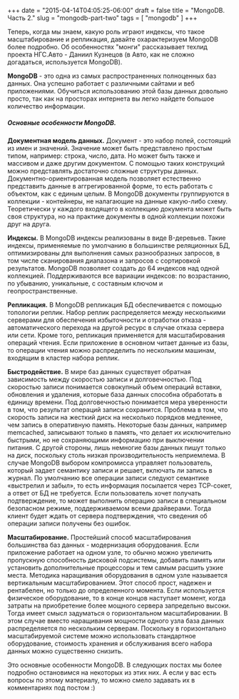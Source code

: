 +++
date = "2015-04-14T04:05:25-06:00"
draft = false
title = "MongoDB. Часть 2."
slug = "mongodb-part-two"
tags = [ "mongodb" ]
+++

Теперь, когда мы знаем, какую роль играют индексы, что такое масштабирование и репликация, давайте охарактеризуем MongoDB более подробно. Об особенностях "монги" рассказывает техлид проекта НГС.Авто - Даниил Кузнецов (в Авто, как не сложно догадаться, используется MongoDB).

**MongoDB** - это одна из самых распространенных полноценных баз данных. Она успешно работает с различными сайтами и веб приложениями. Обучиться использованию этой базы данных довольно просто, так как на просторах интернета вы легко найдете большое количество информации.

##### Основные особенности MongoDB.

**Документная модель данных.**
Документ - это набор полей, состоящий из имен и значений. Значение может быть представлено простым типом, например: строка, число, дата. Но может быть также и массивом и даже другим документом. С помощью таких конструкций можно представлять достаточно сложные структуры данных. Документно-ориентированная модель позволяет естественно представить данные в аггрегированной форме, то есть работать с объектом, как с единым целым. В MongoDB документы группируются в коллекции - контейнеры, не налагающие на данные какую-либо схему. Теоретически у каждого входящего в коллекцию документа может быть своя структура, но на практике документы в одной коллекции похожи друг на друга.

**Индексы.**
В MongoDB индексы реализованы в виде B-деревьев. Такие индексы, применяемые по умолчанию в большинстве реляционных БД, оптимизированы для выполнения самых разнообразных запросов, в том числе сканирования диапазона и запросов с сортировкой результатов. MongoDB позволяет создать до 64 индексов над одной коллекцией. Поддерживаются все вариации индексов: по возрастанию, по убыванию, уникальные, с составным ключом и геопространственные.

**Репликация.**
В MongoDB репликация БД обеспечивается с помощью топологии реплик. Набор реплик распределяется между несколькими серверами для обеспечения избыточности и отработки отказа - автоматического перехода на другой ресурс в случае отказа сервера или сети. Кроме того, репликация применяется для масштабирования операций чтения. Если приложение в основном читает данные из базы, то операции чтения можно распределить по нескольким машинам, входящим в кластер набора реплик.

**Быстродействие.**
В мире баз данных существует обратная зависимость между скоростью записи и долговечностью. Под скоростью записи понимается совокупный объем операций вставки, обновления и удаления, которые база данных способна обработать в единицу времени. Под долговечностью понимается мера уверенности в том, что результат операций записи сохранится.
Проблема в том, что скорость записи на жесткий диск на несколько порядков медленнее, чем запись в оперативную память. Некоторые базы данных, например memcached, записывают только в память, что делает их исключительно быстрыми, но не сохраняющими информацию при выключении питания. С другой стороны, лишь немногие базы данных пишут только на диск, поскольку столь низкая производительность неприемлема. В случае MongoDB выбором компромисса управляет пользователь, который задает семантику записи и решает, включать ли запись в журнал. По умолчанию все операции записи следуют семантике «выстрелил и забыл», то есть информация посылается через ТСР-сокет, а ответ от БД не требуется. Если пользователь хочет получать подтверждение, то может выполнить операцию записи в специальном безопасном режиме, поддерживаемом всеми драйверами. Тогда клиент будет ждать от сервера подтверждения, что сведения об операции записи получены без ошибок. 

**Масштабирование.**
Простейший способ масштабирования большинства баз данных - модернизация оборудования. Если приложение работает на одном узле, то обычно можно увеличить пропускную способность дисковой подсистемы, добавить память или установить дополнительные процессоры и тем самым расшить узкие места. Методика наращивания оборудования в одном узле называется вертикальным масштабированием. Этот способ прост, надежен и рентабелен, но только до определенного момента. Если используется физическое оборудование, то в конце концов наступает момент, когда затраты на приобретение более мощного сервера запредельно высоки. Тогда имеет смысл задуматься о горизонтальном масштабировании. В этом случае вместо наращивания мощности одного узла база данных распределяется по нескольким серверам. Поскольку в горизонтально масштабируемой системе можно использовать стандартное оборудование, стоимость хранения и обслуживания всего набора данных можно существенно снизить.

Это основные особенности MongoDB. В следующих постах мы более подробно остановимся на некоторых из этих них.
А если у вас есть вопросы по этому материалу, то можно смело задавать их в комментариях под постом :)